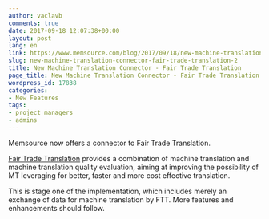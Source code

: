 ```yaml
---
author: vaclavb
comments: true
date: 2017-09-18 12:07:38+00:00
layout: post
lang: en
link: https://www.memsource.com/blog/2017/09/18/new-machine-translation-connector-fair-trade-translation-2/
slug: new-machine-translation-connector-fair-trade-translation-2
title: New Machine Translation Connector - Fair Trade Translation
page_title: New Machine Translation Connector - Fair Trade Translation
wordpress_id: 17838
categories:
- New Features
tags:
- project managers
- admins
---
```


Memsource now offers a connector to Fair Trade Translation.

[Fair Trade Translation](https://www.fairtradetranslation.com/) provides a combination of machine translation and machine translation quality evaluation, aiming at improving the possibility of MT leveraging for better, faster and more cost effective translation.

This is stage one of the implementation, which includes merely an exchange of data for machine translation by FTT. More features and enhancements should follow.
